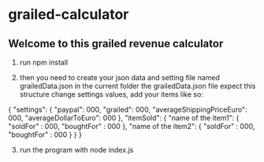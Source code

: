 # grailed-calculator

## Welcome to this grailed revenue calculator

1. run npm install

2. then you need to create your json data and setting file named grailedData.json in the current folder
the grailedData.json file expect this structure
change settings values, add your items like so:

{
  "settings": {
    "paypal": 000,
    "grailed": 000,
    "averageShippingPriceEuro": 000,
    "averageDollarToEuro": 000
  },
  "itemSold": {
    "name of the item1": {
      "soldFor" : 000,
      "boughtFor" : 000
    },
    "name of the item2": {
      "soldFor" : 000,
      "boughtFor" : 000
    }
  }
}

3. run the program with node index.js
